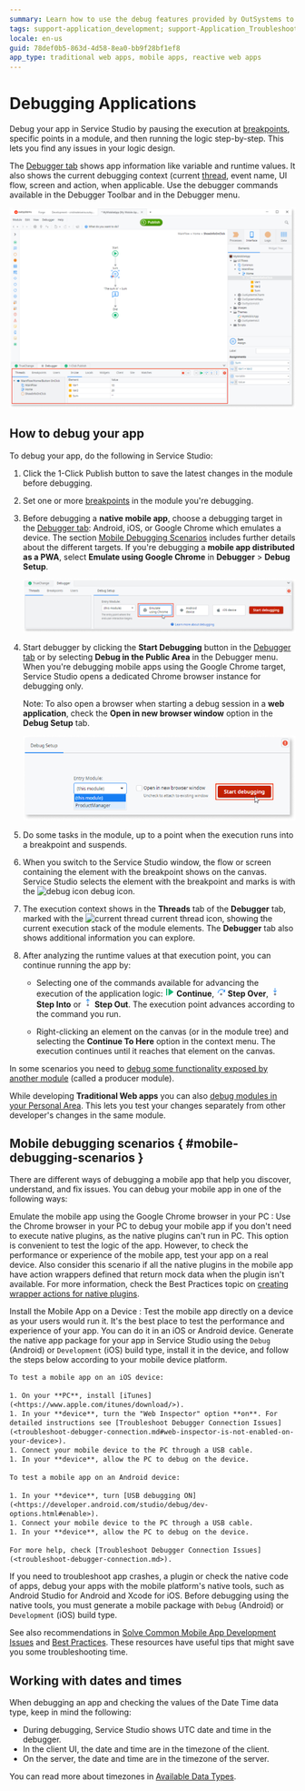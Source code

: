 ```yaml
---
summary: Learn how to use the debug features provided by OutSystems to easily find and troubleshoot semantic errors in your apps.
tags: support-application_development; support-Application_Troubleshooting; support-Application_Troubleshooting-featured
locale: en-us
guid: 78def0b5-863d-4d58-8ea0-bb9f28bf1ef8
app_type: traditional web apps, mobile apps, reactive web apps
---
```


# Debugging Applications

Debug your app in Service Studio by pausing the execution at [breakpoints](<breakpoints.md>), specific points in a module, and then running the logic step-by-step. This lets you find any issues in your logic design.

The [Debugger tab](<debugger-ui-reference.md>) shows app information like variable and runtime values. It also shows the current debugging context (current [thread](<threads.md>), event name, UI flow, screen and action, when applicable. Use the debugger commands available in the Debugger Toolbar and in the Debugger menu.

![The Debugger window](images/debugger-intro-ss.png?width=800)

## How to debug your app

To debug your app, do the following in Service Studio:

1. Click the 1-Click Publish button to save the latest changes in the module before debugging. 

1. Set one or more [breakpoints](<breakpoints.md>) in the module you're debugging.

1. Before debugging a **native mobile app**, choose a debugging target in the [Debugger tab](<debugger-ui-reference.md>): Android, iOS, or Google Chrome which emulates a device. The section [Mobile Debugging Scenarios](<#mobile-debugging-scenarios>) includes further details about the different targets. If you're debugging a **mobile app distributed as a PWA**, select **Emulate using Google Chrome** in **Debugger** > **Debug Setup**. 

    ![The debugger tab in Service Studio](<images/debugger-tab.png>)

1. Start debugger by clicking the **Start Debugging** button in the [Debugger tab](<debugger-ui-reference.md>) or by selecting **Debug in the Public Area** in the Debugger menu. When you're debugging mobile apps using the Google Chrome target, Service Studio opens a dedicated Chrome browser instance for debugging only.

    Note: To also open a browser when starting a debug session in a **web application**, check the **Open in new browser window** option in the **Debug Setup** tab.

    ![Debug Setup](<images/debug-setup-tab-web.png>)

1. Do some tasks in the module, up to a point when the execution runs into a breakpoint and suspends.

1. When you switch to the Service Studio window, the flow or screen containing the element with the breakpoint shows on the canvas. Service Studio selects the element with the breakpoint and marks is with the ![debug icon](images/overlay-active-request.png) debug icon.

1. The execution context shows in the **Threads** tab of the **Debugger** tab, marked with the ![current thread](images/overlay-active-request.png) current thread icon, showing the current execution stack of the module elements. The **Debugger** tab also shows additional information you can explore.

1. After analyzing the runtime values at that execution point, you can continue running the app by:

    * Selecting one of the commands available for advancing the execution of the application logic: ![continue icon](images/toolbar-button-continue.png) **Continue**, ![step over icon](images/toolbar-button-step-over.png) **Step Over**, ![step into button](images/toolbar-button-step-into.png) **Step Into** or ![step out button](images/toolbar-button-step-out.png) **Step Out**. The execution point advances according to the command you run.

    * Right-clicking an element on the canvas (or in the module tree) and selecting the **Continue To Here** option in the context menu. The execution continues until it reaches that element on the canvas.

In some scenarios you need to [debug some functionality exposed by another module](<debug-producer-modules.md>) (called a producer module).

While developing **Traditional Web apps** you can also [debug modules in your Personal Area](<public-personal-areas.md>). This lets you test your changes separately from other developer's changes in the same module.

## Mobile debugging scenarios { #mobile-debugging-scenarios }

There are different ways of debugging a mobile app that help you discover, understand, and fix issues. You can debug your mobile app in one of the following ways:

Emulate the mobile app using the Google Chrome browser in your PC
:   Use the Chrome browser in your PC to debug your mobile app if you don't need to execute native plugins, as the native plugins can't run in PC. This option is convenient to test the logic of the app. However, to check the performance or experience of the mobile app, test your app on a real device.
    Also consider this scenario if all the native plugins in the mobile app have action wrappers defined that return mock data when the plugin isn't available. For more information, check the Best Practices topic on [creating wrapper actions for native plugins](<https://success.outsystems.com/Documentation/Best_Practices/OutSystems_Mobile_Best_Practices#Define_Fallbacks_for_Your_Native_Plugins>).

Install the Mobile App on a Device
:   Test the mobile app directly on a device as your users would run it. It's the best place to test the performance and experience of your app. You can do it in an iOS or Android device. Generate the native app package for your app in Service Studio using the `Debug` (Android) or `Development` (iOS) build type, install it in the device, and follow the steps below according to your mobile device platform.

    To test a mobile app on an iOS device:
    
    1. On your **PC**, install [iTunes](<https://www.apple.com/itunes/download/>).
    1. In your **device**, turn the "Web Inspector" option **on**. For detailed instructions see [Troubleshoot Debugger Connection Issues](<troubleshoot-debugger-connection.md#web-inspector-is-not-enabled-on-your-device>).
    1. Connect your mobile device to the PC through a USB cable.
    1. In your **device**, allow the PC to debug on the device.
    
    To test a mobile app on an Android device:
    
    1. In your **device**, turn [USB debugging ON](<https://developer.android.com/studio/debug/dev-options.html#enable>).
    1. Connect your mobile device to the PC through a USB cable.
    1. In your **device**, allow the PC to debug on the device.
    
    For more help, check [Troubleshoot Debugger Connection Issues](<troubleshoot-debugger-connection.md>).

If you need to troubleshoot app crashes, a plugin or check the native code of apps, debug your apps with the mobile platform's native tools, such as Android Studio for Android and Xcode for iOS. Before debugging using the native tools, you must generate a mobile package with `Debug` (Android) or `Development` (iOS) build type.

<div class="info" markdown="1">

See also recommendations in [Solve Common Mobile App Development Issues](<../solve-common-mobile-app-development-issues.md>) and [Best Practices](<https://success.outsystems.com/Documentation/Best_Practices/OutSystems_Mobile_Best_Practices>). These resources have useful tips that might save you some troubleshooting time.

</div>

## Working with dates and times

When debugging an app and checking the values of the Date Time data type, keep in mind the following:

* During debugging, Service Studio shows UTC date and time in the debugger.
* In the client UI, the date and time are in the timezone of the client.
* On the server, the date and time are in the timezone of the server.

You can read more about timezones in [Available Data Types](../../../ref/data/data-types/available-data-types.md#date-time-notes).
